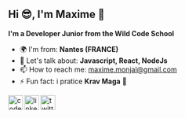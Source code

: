 ## Hi 😎, I'm Maxime 👋
<addr>

 **I'm a Developer Junior from the Wild Code School**

- 🌍 I'm from: **Nantes (FRANCE)**
- 💬 Let's talk about: **Javascript, React, NodeJs**
- 📫 How to reach me: maxime.monjal@gmail.com
- ⚡ Fun fact: i pratice **Krav Maga** 👊 
 
[<img align="left" alt="codepenimg" href="https://cdn.jsdelivr.net/npm/simple-icons@3.0.1/icons/codepen.svg" width="30px" height="30px" target="_blank"/>][codepen]
[<img align="left" alt="linkedinimg" href="https://cdn.jsdelivr.net/npm/simple-icons@3.0.1/icons/linkedin.svg" width="30px" height="30px" target="_blank" />][linkedin]
[<img align="left" alt="twitterimg" href="https://cdn.jsdelivr.net/npm/simple-icons@3.0.1/icons/twitter.svg" width="30px" height="30px" target="_blank" />][twitter]

[codepen]: https://codepen.io/Monjal
[linkedin]: https://www.linkedin.com/in/maxime-monjal-79a777199/
[twitter]: https://twitter.com/Maximecode
